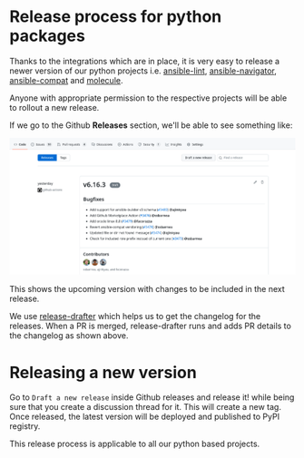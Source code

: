 # Release process for python packages

Thanks to the integrations which are in place, it is very easy to release a newer version of our python projects i.e. [ansible-lint], [ansible-navigator], [ansible-compat] and [molecule].

[ansible-lint]:https://github.com/ansible/ansible-lint
[ansible-navigator]:https://github.com/ansible/ansible-navigator
[ansible-compat]:https://github.com/ansible/ansible-compat
[molecule]:https://github.com/ansible-community/molecule

Anyone with appropriate permission to the respective projects will be able to rollout a new release.

If we go to the Github **Releases** section, we'll be able to see something like:

![Release draft](release_draft.png)

This shows the upcoming version with changes to be included in the next release.

We use [release-drafter](https://github.com/release-drafter/release-drafter) which helps us to get the changelog for the releases.
When a PR is merged, release-drafter runs and adds PR details to the changelog as shown above.

# Releasing a new version
Go to `Draft a new release` inside Github releases and release it! while being sure that you create a discussion thread for it. This will create a new tag.
Once released, the latest version will be deployed and published to PyPI registry.

This release process is applicable to all our python based projects.
